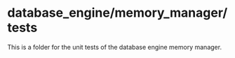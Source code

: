 # database_engine/memory_manager/tests
This is a folder for the unit tests of the database engine memory manager.
